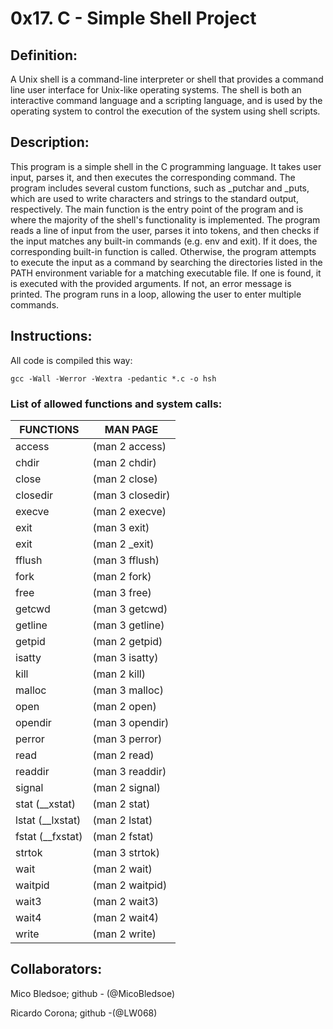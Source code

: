 # 0x17. C - Simple Shell Project

## Definition:

A Unix shell is a command-line interpreter or shell that provides a command line user interface for Unix-like operating systems. The shell is both an interactive command language and a scripting language, and is used by the operating system to control the execution of the system using shell scripts.

## Description: 

This program is a simple shell in the C programming language. It takes user input, parses it, and then executes the corresponding command. The program includes several custom functions, such as _putchar and _puts, which are used to write characters and strings to the standard output, respectively. The main function is the entry point of the program and is where the majority of the shell's functionality is implemented. The program reads a line of input from the user, parses it into tokens, and then checks if the input matches any built-in commands (e.g. env and exit). If it does, the corresponding built-in function is called. Otherwise, the program attempts to execute the input as a command by searching the directories listed in the PATH environment variable for a matching executable file. If one is found, it is executed with the provided arguments. If not, an error message is printed. The program runs in a loop, allowing the user to enter multiple commands.

## Instructions:

All code is compiled this way:

```
gcc -Wall -Werror -Wextra -pedantic *.c -o hsh
```

### List of allowed functions and system calls:
 | FUNCTIONS | MAN PAGE |
 | ---------- | --------|
| access | (man 2 access)|
| chdir | (man 2 chdir) |
| close | (man 2 close) |
| closedir | (man 3 closedir) |
| execve | (man 2 execve) |
| exit | (man 3 exit) |
| exit | (man 2 _exit) |
| fflush | (man 3 fflush) |
| fork | (man 2 fork) |
| free | (man 3 free) |
| getcwd | (man 3 getcwd) |
| getline | (man 3 getline) |
| getpid | (man 2 getpid) |
| isatty | (man 3 isatty) |
| kill | (man 2 kill) |
| malloc | (man 3 malloc) |
| open | (man 2 open) |
| opendir | (man 3 opendir) |
| perror | (man 3 perror) |
| read | (man 2 read) |
| readdir | (man 3 readdir) |
| signal | (man 2 signal) |
| stat (__xstat) | (man 2 stat) |
| lstat (__lxstat) | (man 2 lstat) |
| fstat (__fxstat) | (man 2 fstat) |
| strtok | (man 3 strtok) |
| wait | (man 2 wait) |
| waitpid | (man 2 waitpid) |
| wait3 | (man 2 wait3) |
| wait4 | (man 2 wait4) |
| write | (man 2 write) |

## Collaborators: 

Mico Bledsoe; github - (@MicoBledsoe)

Ricardo Corona; github -(@LW068)
